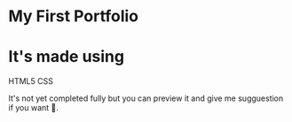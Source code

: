 # My First Portfolio


# It's made using 
HTML5
CSS

It's not yet completed fully but you can preview it and give me sugguestion if you want 🙂.
